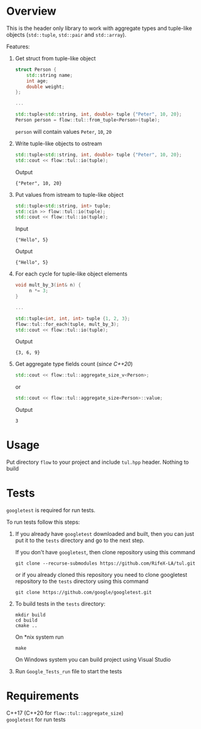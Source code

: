 # Overview
This is the header only library to work with aggregate types and tuple-like objects (`std::tuple`, `std::pair` and `std::array`).

Features:
1. Get struct from tuple-like object 
    ```c++
    struct Person {
        std::string name;
        int age;
        double weight;
    };
    
    ...
    
    std::tuple<std::string, int, double> tuple {"Peter", 10, 20};
    Person person = flow::tul::from_tuple<Person>(tuple);
    ```
   `person` will contain values `Peter`, `10`, `20`


2. Write tuple-like objects to ostream
   ```c++
   std::tuple<std::string, int, double> tuple {"Peter", 10, 20};
   std::cout << flow::tul::io(tuple);
   ```
   Output
   ```
   {"Peter", 10, 20}
   ```
   
3. Put values from istream to tuple-like object
   ```c++
   std::tuple<std::string, int> tuple;
   std::cin >> flow::tul::io(tuple);
   std::cout << flow::tul::io(tuple);
   ```
   Input
   ```
   {"Hello", 5}
   ```
   
   Output
   
   ```
   {"Hello", 5}
   ```
   
4. For each cycle for tuple-like object elements
   ```c++
   void mult_by_3(int& n) {
        n *= 3;
   } 
   
   ...
   
   std::tuple<int, int, int> tuple {1, 2, 3};
   flow::tul::for_each(tuple, mult_by_3);
   std::cout << flow::tul::io(tuple);
   ```
   
   Output
   ```
   {3, 6, 9}
   ```


5. Get aggregate type fields count (*since C++20*)
   ```c++
   std::cout << flow::tul::aggregate_size_v<Person>;
   ```
   or
   ```c++
   std::cout << flow::tul::aggregate_size<Person>::value;
   ```
   Output
   ```
   3
   ```

# Usage
Put directory `flow` to your project and include `tul.hpp` header. Nothing to build

# Tests
`googletest` is required for run tests.

To run tests follow this steps:

1. If you already have `googletest` downloaded and built, then you can just put it to the `tests` directory
and go to the next step.

   If you don't have `googletest`, then clone repository using this command

   ```
   git clone --recurse-submodules https://github.com/RifeX-LA/tul.git
   ```
   
   or if you already cloned this repository you need to clone googletest repository to the `tests` directory using this command
   ```
   git clone https://github.com/google/googletest.git
   ```

2. To build tests in the `tests` directory:

   ```
   mkdir build
   cd build
   cmake ..
   ```

   On *nix system run
   
   ```
   make
   ```
   
   On Windows system you can build project using Visual Studio


3. Run `Google_Tests_run` file to start the tests

# Requirements
C++17 (C++20 for `flow::tul::aggregate_size`) \
`googletest` for run tests
